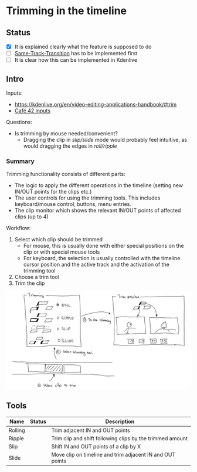 # Trimming in the timeline

## Status

* [x] It is explained clearly what the feature is supposed to do
* [ ] [Same-Track-Transition](https://invent.kde.org/kde/kdenlive/-/wikis/dev/ideas/Same-Track-Crossfades) has to be implemented first
* [ ] It is clear how this can be implemented in Kdenlive

## Intro

Inputs:

* https://kdenlive.org/en/video-editing-applications-handbook/#trim  
* [Café 42 inputs](https://share.kde.org/s/bwPtC8s8C3gRggG)

Questions:

* Is trimming by mouse needed/convenient?
  * Dragging the clip in *slip/slide* mode would probably feel intuitive, as would dragging the edges in *roll/ripple*


### Summary

Trimming functionality consists of different parts:

* The logic to apply the different operations in the timeline (setting new IN/OUT points for the clips etc.)
* The user controls for using the trimming tools. This includes keyboard/mouse control, buttons, menu entries.
* The clip monitor which shows the relevant IN/OUT points of affected clips (up to 4)

Workflow:

1. Select which clip should be trimmed
   * For mouse, this is usually done with either special positions on the clip or with special mouse tools
   * For keyboard, the selection is usually controlled with the timeline cursor position and the active track and the activation of the trimming tool
1. Choose a trim tool
1. Trim the clip

![image](uploads/7f93d6d0c1a397c91afdb73045b8b0ec/image.png)


## Tools

| Name | Status | Description
| --- | --- | --- |
| Rolling | | Trim adjacent IN and OUT points
| Ripple | | Trim clip and shift following clips by the trimmed amount
| Slip | | Shift IN and OUT points of a clip by X
| Slide | | Move clip on timeline and trim adjacent IN and OUT points

